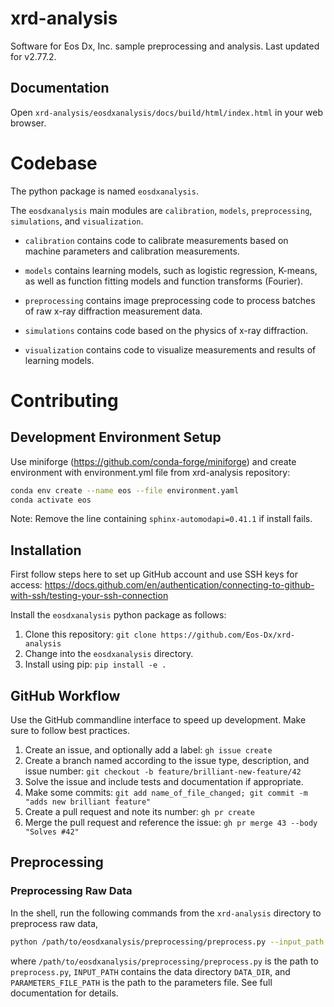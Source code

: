 # xrd-analysis
Software for Eos Dx, Inc. sample preprocessing and analysis. Last updated for v2.77.2.

## Documentation

Open ``xrd-analysis/eosdxanalysis/docs/build/html/index.html`` in your web browser.

# Codebase
The python package is named ``eosdxanalysis``.

The ``eosdxanalysis`` main modules are ``calibration``, ``models``, ``preprocessing``, ``simulations``, and ``visualization``.

* ``calibration`` contains code to calibrate measurements based on machine parameters and calibration measurements.

* ``models`` contains learning models, such as logistic regression, K-means, as well as function fitting models and function transforms (Fourier).

* ``preprocessing`` contains image preprocessing code to process batches of raw x-ray diffraction measurement data.

* ``simulations`` contains code based on the physics of x-ray diffraction.

* ``visualization`` contains code to visualize measurements and results of learning models.

# Contributing

## Development Environment Setup
Use miniforge (https://github.com/conda-forge/miniforge) and create environment with environment.yml file from xrd-analysis repository:

```bash
conda env create --name eos --file environment.yaml
conda activate eos
```

Note: Remove the line containing ``sphinx-automodapi=0.41.1`` if install fails.

## Installation

First follow steps here to set up GitHub account and use SSH keys for access: https://docs.github.com/en/authentication/connecting-to-github-with-ssh/testing-your-ssh-connection

Install the ``eosdxanalysis`` python package as follows:
1. Clone this repository: ``git clone https://github.com/Eos-Dx/xrd-analysis``
2. Change into the ``eosdxanalysis`` directory.
3. Install using pip: ``pip install -e .``

## GitHub Workflow
Use the GitHub commandline interface to speed up development. Make sure to follow best practices.
1. Create an issue, and optionally add a label: ``gh issue create``
2. Create a branch named according to the issue type, description, and issue number:
``git checkout -b feature/brilliant-new-feature/42``
3. Solve the issue and include tests and documentation if appropriate.
4. Make some commits: ``git add name_of_file_changed; git commit -m "adds new brilliant feature"``
5. Create a pull request and note its number: ``gh pr create``
6. Merge the pull request and reference the issue: ``gh pr merge 43 --body "Solves #42"``

## Preprocessing

### Preprocessing Raw Data
In the shell, run the following commands from the ``xrd-analysis`` directory to preprocess raw data,
```bash
python /path/to/eosdxanalysis/preprocessing/preprocess.py --input_path "INPUT_PATH" --data_dir "DATA_DIR" --params_file "PARAMETERS_FILE_PATH"
```
where ``/path/to/eosdxanalysis/preprocessing/preprocess.py`` is the path to ``preprocess.py``, ``INPUT_PATH`` contains the data directory ``DATA_DIR``, and ``PARAMETERS_FILE_PATH`` is the path to the parameters file. See full documentation for details.
